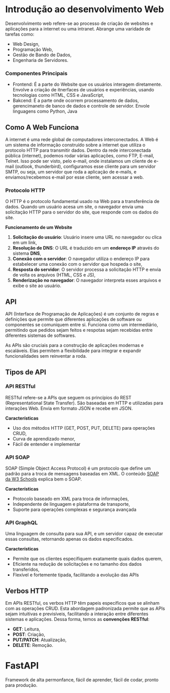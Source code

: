 # Introdução ao desenvolvimento Web

Desenvolvimento web refere-se ao processo de criação de websites e aplicações para a internet ou uma intranet. Abrange uma varidade de tarefas como:
* Web Design,
* Programação Web,
* Gestão de Bando de Dados,
* Engenharia de Servidores.

### Componentes Principais

* Frontend: É a parte do Website que os usuários interagem diretamente. Envolve a criação de itnerfaces de usuários e experiências, usando tecnologias como HTML, CSS e JavaScript,
* Bakcend: É a parte onde ocorrem processamento de dados, gerencimaneto de banco de dados e controle de servidor. Envole linguagens como Python, Java

## Como A Web Funciona

A internet é uma rede global de computadores interconectados. A Web é um sistema de informação construído sobre a internet que utiliza o protocolo HTTP para transmitir dados. Dentro da rede interconectada pública (internet), podemos rodar várias aplicações, como FTP, E-mail, Telnet. Isso pode ser visto, pelo e-mail, onde instalamos um cliente de e-mail (outlook, thunderbird), configuramos esse cliente para um servidor SMTP, ou seja, um servidor que roda a aplicação de e-mails, e enviamos/recebemos e-mail por esse cliente, sem acessar a web.


### Protocolo HTTP

O HTTP é o protocolo fundamental usado na Web para a transferência de dados. Quando um usuário acesa um site, o navegador envia uma solicitação HTTP para o servidor do site, que responde com os dados do site.

**Funcionamento de um Website**

1) **Solicitação do usuário**: Usuário insere uma URL no navegador ou clica em um link,
2) **Resolução de DNS**: O URL é traduzido em um **endereço IP** através do sistema **DNS**,
3) **Conexão com o servidor**: O navegador utiliza o endereço IP para estabelecer uma conexão com o servidor que hospeda o site,
4) **Resposta do servidor**: O servidor processa a solicitação HTTP e envia de volta os arquivos (HTML, CSS e JS),
5) **Renderização no navegador**: O navegador interpreta esses arquivos e exibe o site ao usuário.


## API

API (Interface de Programação de Aplicações) é um conjunto de regras e definições que permite que diferentes aplicações de software ou componentes se comuniquem entre si. Funciona como um intermediário, permitindo que pedidos sejam feitos e respotas sejam recebidas entre diferentes sistemas de softwares.

As APIs são cruciais para a construção de aplicações modernas e escaláveis. Elas permitem a flexibilidade para integrar e expandir funcionalidades sem reinventar a roda.


## Tipos de API

### API RESTful

RESTful refere-se a APIs que seguem os princípios do REST (Representational State Transfer). São baseadas em HTTP e utilizadas para interações Web. Envia em formato JSON e recebe em JSON.

**Características**

* Uso dos métodos HTTP (GET, POST, PUT, DELETE) para operações CRUD,
* Curva de aprendizado menor,
* Fácil de entender e implementar

### API SOAP

SOAP (Simple Object Access Protocol) é um protocolo que define um padrão para a troca de mensagens baseadas em XML. O conteúdo [SOAP da W3 Schools](https://www.w3schools.com/xml/xml_soap.asp) explica bem o SOAP.

**Características**

* Protocolo baseado em XML para troca de informações,
* Independente de linguagem e plataforma de transporte,
* Suporte para operações complexas e segurança avançada

### API GraphQL

Uma linguagem de consulta para sua API, e um servidor capaz de executar essas consultas, retornando apenas os dados especificados.

**Características**

* Permite que os clientes especifiquem exatamente quais dados querem,
* Eficiente na redução de solicitações e no tamanho dos dados transferidos,
* Flexível e fortemente tipada, facilitando a evolução das APIs


## Verbos HTTP

Em APIs RESTful, os verbos HTTP têm papeis específicos que se alinham com as operações CRUD. Esta abordagem padronizada permite que as APIs sejam intuitivas e previsíveis, facilitando a interação entre diferentes sistemas e aplicações. Dessa forma, temos as **convenções RESTful**:

* **GET**: Leitura,
* **POST**: Criação,
* **PUT/PATCH**: Atualização,
* **DELETE**: Remoção.


# FastAPI

Framework de alta permonfance, fácil de aprender, fácil de codar, pronto para produção.